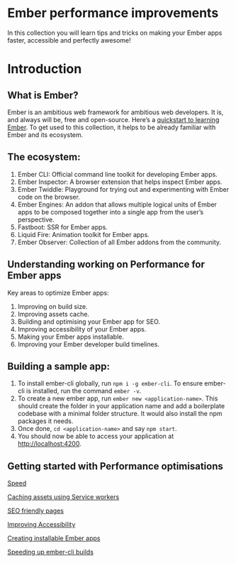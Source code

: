 # Ember performance improvements

In this collection you will learn tips and tricks on making your Ember apps faster, accessible and perfectly awesome!

# Introduction

## What is Ember?

Ember is an ambitious web framework for ambitious web developers. It is, and always will be, free and open-source. Here’s a [quickstart to learning Ember](https://emberjs.com/learn). To get used to this collection, it helps to be already familiar with Ember and its ecosystem.

## The ecosystem:

1. Ember CLI: Official command line toolkit for developing Ember apps.
2. Ember Inspector: A browser extension that helps inspect Ember apps.
3. Ember Twiddle: Playground for trying out and experimenting with Ember code on the browser.
4. Ember Engines: An addon that allows multiple logical units of Ember apps to be composed together into a single app from the user’s perspective.
5. Fastboot: SSR for Ember apps.
6. Liquid Fire: Animation toolkit for Ember apps.
7. Ember Observer: Collection of all Ember addons from the community.

## Understanding working on Performance for Ember apps

Key areas to optimize Ember apps:

1. Improving on build size.
2. Improving assets cache.
3. Building and optimising your Ember app for SEO.
4. Improving accessibility of your Ember apps.
5. Making your Ember apps installable.
6. Improving your Ember developer build timelines.

## Building a sample app:

1. To install ember-cli globally, run `npm i -g ember-cli`. To ensure ember-cli is installed, run the command `ember -v`.
2. To create a new ember app, run `ember new <application-name>`. This should create the folder in your application name and add a boilerplate codebase with a minimal folder structure. It would also install the npm packages it needs.
3. Once done, `cd <application-name>` and say `npm start`.
4. You should now be able to access your application at [http://localhost:4200](http://localhost:4200/).

## Getting started with Performance optimisations

[Speed](Ember%20performance%20improvements/Speed.md)

[Caching assets using Service workers](Ember%20performance%20improvements/Caching%20assets%20using%20Service%20workers.md)

[SEO friendly pages](Ember%20performance%20improvements/SEO%20friendly%20pages.md)

[Improving Accessibility](Ember%20performance%20improvements/Improving%20Accessibility.md)

[Creating installable Ember apps](Ember%20performance%20improvements/Creating%20installable%20Ember%20apps.md)

[Speeding up ember-cli builds](Ember%20build%20improvements/Removing%20tests%20from%20dev%20build.md)
